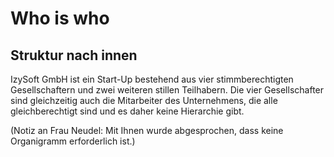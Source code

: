 # Who is who

## Struktur nach innen

IzySoft GmbH  ist ein Start-Up bestehend aus vier stimmberechtigten Gesellschaftern und zwei weiteren stillen Teilhabern. Die vier Gesellschafter sind gleichzeitig auch die Mitarbeiter des Unternehmens, die alle gleichberechtigt sind und es daher keine Hierarchie gibt.

(Notiz an Frau Neudel: Mit Ihnen wurde abgesprochen, dass keine Organigramm erforderlich ist.)
